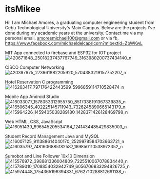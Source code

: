 # itsMikee
Hi! I am Michael Amores, a graduating computer engineering student from Cebu Technological University's Main Campus. Below are the projects I've done during my academic years at the university. 
Contact me via my personal email, amoresmichael100@gmail.com or via fb, https://www.facebook.com/michaeldelcapricorn?mibextid=ZbWKwL


MIT App connected to firebase and ESP32 for IOT project
![420671848_25018237437767749_3163980200737434140_n](https://github.com/MikeeWaiPuke/itsMikee/assets/107799957/0b7d1b7b-f1c1-48da-9414-02edcd70a602)

CISCO Computer Networking
![420367675_273661882205920_5704383219157752207_n](https://github.com/MikeeWaiPuke/itsMikee/assets/107799957/8ae852ca-76e6-4d99-9b36-bf8ec2fc6812)

Hotel Reservation C programming
![416263417_797176422443599_5996859114710528474_n](https://github.com/MikeeWaiPuke/itsMikee/assets/107799957/afed1633-b311-4115-b754-560480ae1008)

Mobile App Android Studio
![416033077_1578053312955750_8517338191367339835_n](https://github.com/MikeeWaiPuke/itsMikee/assets/107799957/8f9d2d1f-9d5a-4917-9272-2df6992eff15)
![416506345_402225145711943_7326245890665143179_n](https://github.com/MikeeWaiPuke/itsMikee/assets/107799957/4edac1df-3534-47f7-a30c-1b4f66c60d72)
![415964226_1459405038289180_1428371426128469798_n](https://github.com/MikeeWaiPuke/itsMikee/assets/107799957/8453633c-6c3b-485f-8318-5606126ef52b)

Web HTML, CSS, JavaScript
![416051439_896545205534164_1241434485429835003_n](https://github.com/MikeeWaiPuke/itsMikee/assets/107799957/74222993-75c1-43ff-89bb-27fbca8aba82)

Student Record Management Java and MySQL
![416007125_911388614040170_2529978584703663721_n](https://github.com/MikeeWaiPuke/itsMikee/assets/107799957/930a5375-6ac7-43d7-b5bf-9cdfac0c6d57)
![416035797_7481606885182587_189850110538972352_n](https://github.com/MikeeWaiPuke/itsMikee/assets/107799957/0c919a1a-f9d3-4208-8be1-0fa5cf765b92)

Sumobot and Line Follower 10x10 Dimension
![415576972_398681336004809_7225510067078834440_n](https://github.com/MikeeWaiPuke/itsMikee/assets/107799957/e2a577a8-f9b2-46be-a12c-21e14adec232)
![415789010_1708854032942749_6056706833294826725_n](https://github.com/MikeeWaiPuke/itsMikee/assets/107799957/a3e46434-f46a-40e9-8eb1-6403425f7564)
![415974448_1754365198394331_6762710288812691138_n](https://github.com/MikeeWaiPuke/itsMikee/assets/107799957/40aa9b89-1d7b-4660-9b81-a7bdbefc803b)
